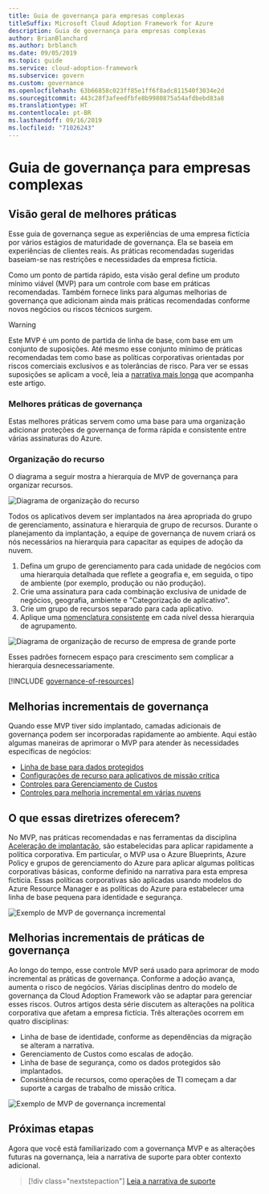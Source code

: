 ```yaml
---
title: Guia de governança para empresas complexas
titleSuffix: Microsoft Cloud Adoption Framework for Azure
description: Guia de governança para empresas complexas
author: BrianBlanchard
ms.author: brblanch
ms.date: 09/05/2019
ms.topic: guide
ms.service: cloud-adoption-framework
ms.subservice: govern
ms.custom: governance
ms.openlocfilehash: 63b66858c023ff85e1ff6f8adc811540f3034e2d
ms.sourcegitcommit: 443c28f3afeedfbfe8b9980875a54afdbebd83a8
ms.translationtype: HT
ms.contentlocale: pt-BR
ms.lasthandoff: 09/16/2019
ms.locfileid: "71026243"
---
```

# <a name="governance-guide-for-complex-enterprises"></a>Guia de governança para empresas complexas

## <a name="overview-of-best-practices"></a>Visão geral de melhores práticas

Esse guia de governança segue as experiências de uma empresa fictícia por vários estágios de maturidade de governança. Ela se baseia em experiências de clientes reais. As práticas recomendadas sugeridas baseiam-se nas restrições e necessidades da empresa fictícia.

Como um ponto de partida rápido, esta visão geral define um produto mínimo viável (MVP) para um controle com base em práticas recomendadas. Também fornece links para algumas melhorias de governança que adicionam ainda mais práticas recomendadas conforme novos negócios ou riscos técnicos surgem.

> [!WARNING]
> Este MVP é um ponto de partida de linha de base, com base em um conjunto de suposições. Até mesmo esse conjunto mínimo de práticas recomendadas tem como base as políticas corporativas orientadas por riscos comerciais exclusivos e as tolerâncias de risco. Para ver se essas suposições se aplicam a você, leia a [narrativa mais longa](./narrative.md) que acompanha este artigo.

### <a name="governance-best-practices"></a>Melhores práticas de governança

Estas melhores práticas servem como uma base para uma organização adicionar proteções de governança de forma rápida e consistente entre várias assinaturas do Azure.

### <a name="resource-organization"></a>Organização do recurso

O diagrama a seguir mostra a hierarquia de MVP de governança para organizar recursos.

![Diagrama de organização do recurso](../../../_images/govern/resource-organization.png)

Todos os aplicativos devem ser implantados na área apropriada do grupo de gerenciamento, assinatura e hierarquia de grupo de recursos. Durante o planejamento da implantação, a equipe de governança de nuvem criará os nós necessários na hierarquia para capacitar as equipes de adoção da nuvem.

1. Defina um grupo de gerenciamento para cada unidade de negócios com uma hierarquia detalhada que reflete a geografia e, em seguida, o tipo de ambiente (por exemplo, produção ou não produção).
1. Crie uma assinatura para cada combinação exclusiva de unidade de negócios, geografia, ambiente e "Categorização de aplicativo".
1. Crie um grupo de recursos separado para cada aplicativo.
1. Aplique uma [nomenclatura consistente](../../../ready/considerations/naming-and-tagging.md) em cada nível dessa hierarquia de agrupamento.

![Diagrama de organização de recurso de empresa de grande porte](../../../_images/govern/large-enterprise-resource-organization.png)

Esses padrões fornecem espaço para crescimento sem complicar a hierarquia desnecessariamente.

[!INCLUDE [governance-of-resources](../../../../includes/caf-governance-of-resources.md)]

<!-- See comments for suggestion to possibly add here -->

## <a name="incremental-governance-improvements"></a>Melhorias incrementais de governança

Quando esse MVP tiver sido implantado, camadas adicionais de governança podem ser incorporadas rapidamente ao ambiente. Aqui estão algumas maneiras de aprimorar o MVP para atender às necessidades específicas de negócios:

- [Linha de base para dados protegidos](./security-baseline-improvement.md)
- [Configurações de recurso para aplicativos de missão crítica](./resource-consistency-improvement.md)
- [Controles para Gerenciamento de Custos](./cost-management-improvement.md)
- [Controles para melhoria incremental em várias nuvens](./multicloud-improvement.md)

<!-- markdownlint-disable MD026 -->

## <a name="what-does-this-guidance-provide"></a>O que essas diretrizes oferecem?

No MVP, nas práticas recomendadas e nas ferramentas da disciplina [Aceleração de implantação](../../deployment-acceleration/index.md), são estabelecidas para aplicar rapidamente a política corporativa. Em particular, o MVP usa o Azure Blueprints, Azure Policy e grupos de gerenciamento do Azure para aplicar algumas políticas corporativas básicas, conforme definido na narrativa para esta empresa fictícia. Essas políticas corporativas são aplicadas usando modelos do Azure Resource Manager e as políticas do Azure para estabelecer uma linha de base pequena para identidade e segurança.

![Exemplo de MVP de governança incremental](../../../_images/govern/governance-mvp.png)

## <a name="incremental-improvements-to-governance-practices"></a>Melhorias incrementais de práticas de governança

Ao longo do tempo, esse controle MVP será usado para aprimorar de modo incremental as práticas de governança. Conforme a adoção avança, aumenta o risco de negócios. Várias disciplinas dentro do modelo de governança da Cloud Adoption Framework vão se adaptar para gerenciar esses riscos. Outros artigos desta série discutem as alterações na política corporativa que afetam a empresa fictícia. Três alterações ocorrem em quatro disciplinas:

- Linha de base de identidade, conforme as dependências da migração se alteram a narrativa.
- Gerenciamento de Custos como escalas de adoção.
- Linha de base de segurança, como os dados protegidos são implantados.
- Consistência de recursos, como operações de TI começam a dar suporte a cargas de trabalho de missão crítica.

![Exemplo de MVP de governança incremental](../../../_images/govern/governance-improvement-large.png)

## <a name="next-steps"></a>Próximas etapas

Agora que você está familiarizado com a governança MVP e as alterações futuras na governança, leia a narrativa de suporte para obter contexto adicional.

> [!div class="nextstepaction"]
> [Leia a narrativa de suporte](./narrative.md)
